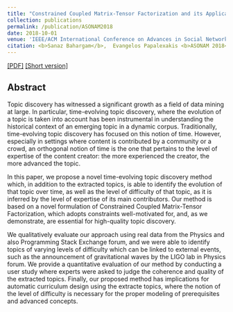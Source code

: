 ```yaml
---
title: "Constrained Coupled Matrix-Tensor Factorization and its Application in Pattern and Topic Detection "
collection: publications
permalink: /publication/ASONAM2018
date: 2018-10-01
venue: 'IEEE/ACM International Conference on Advances in Social Networks Analysis and Mining'
citation: <b>Sanaz Bahargam</b>,  Evangelos Papalexakis <b>ASONAM 2018</b>.'
---
```

[[PDF]](https://arxiv.org/pdf/1807.00122.pdf)
[[Short version]](https://www.cs.ucr.edu/~epapalex/papers/asonam18-topic.pdf)

## Abstract
Topic discovery has witnessed a significant growth as a field of data mining at large. In particular, time-evolving topic discovery, where the evolution of a topic is taken into account has been instrumental in understanding the historical context of an emerging topic in a dynamic corpus. Traditionally, time-evolving topic discovery has focused on this notion of time. However, especially in settings where content is contributed by a community or a crowd, an orthogonal notion of time is the one that pertains to the level of expertise of the content creator: the more experienced the creator, the more advanced the topic.

In this paper, we propose a novel time-evolving topic discovery method which, in addition to the extracted topics, is able to identify the evolution of that topic over time, as well as the level of difficulty of that topic, as it is inferred by the level of expertise of its main contributors. Our method is based on a novel formulation of Constrained Coupled Matrix-Tensor Factorization, which adopts constraints well-motivated for, and, as we demonstrate, are essential for high-quality topic discovery.

We qualitatively evaluate our approach using real data from the Physics and also Programming Stack Exchange forum, and we were able to identify topics of varying levels of difficulty which can be linked to external events, such as the announcement of gravitational waves by the LIGO lab in Physics forum. We provide a quantitative evaluation of our method by conducting a user study where experts were asked to judge the coherence and quality of the extracted topics. Finally, our proposed method has implications for automatic curriculum design using the extracte topics, where the notion of the level of difficulty is necessary for the proper modeling of prerequisites and advanced concepts. 
